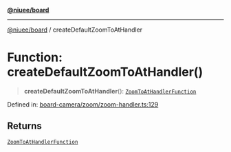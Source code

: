 [**@niuee/board**](../README.md)

***

[@niuee/board](../globals.md) / createDefaultZoomToAtHandler

# Function: createDefaultZoomToAtHandler()

> **createDefaultZoomToAtHandler**(): [`ZoomToAtHandlerFunction`](../type-aliases/ZoomToAtHandlerFunction.md)

Defined in: [board-camera/zoom/zoom-handler.ts:129](https://github.com/niuee/board/blob/d74620e4e63da3004adfc7105b7f1136fce9577c/src/board-camera/zoom/zoom-handler.ts#L129)

## Returns

[`ZoomToAtHandlerFunction`](../type-aliases/ZoomToAtHandlerFunction.md)
